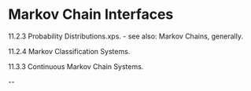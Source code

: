 # Markov Chain Interfaces
11.2.3  Probability Distributions.xps.
        - see also: Markov Chains, generally.
   
11.2.4  Markov Classification Systems.
   
11.3.3  Continuous Markov Chain Systems.
   
--
